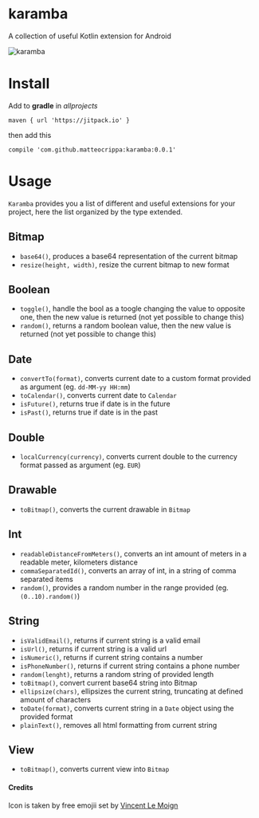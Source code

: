 # karamba
A collection of useful Kotlin extension for Android

![karamba](https://github.com/matteocrippa/karamba/blob/master/.github/karamba.png?raw=true)

# Install

Add to **gradle** in _allprojects_

```
maven { url 'https://jitpack.io' }
```

then add this

```
compile 'com.github.matteocrippa:karamba:0.0.1'
```

# Usage
`Karamba` provides you a list of different and useful extensions for your project, here the list organized by the type extended.


## Bitmap
- `base64()`, produces a base64 representation of the current bitmap 
- `resize(height, width)`, resize the current bitmap to new format

## Boolean
- `toggle()`, handle the bool as a toogle changing the value to opposite one, then the new value is returned (not yet possible to change this)
- `random()`, returns a random boolean value, then the new value is returned (not yet possible to change this)

## Date
- `convertTo(format)`, converts current date to a custom format provided as argument (eg. `dd-MM-yy HH:mm`)
- `toCalendar()`, converts current date to `Calendar`
- `isFuture()`, returns true if date is in the future
- `isPast()`, returns true if date is in the past

## Double
- `localCurrency(currency)`, converts current double to the currency format passed as argument (eg. `EUR`)

## Drawable
- `toBitmap()`, converts the current drawable in `Bitmap`

## Int
- `readableDistanceFromMeters()`, converts an int amount of meters in a readable meter, kilometers distance
- `commaSeparatedId()`, converts an array of int, in a string of comma separated items
- `random()`, provides a random number in the range provided (eg. `(0..10).random()`)

## String
- `isValidEmail()`, returns if current string is a valid email
- `isUrl()`, returns if current string is a valid url
- `isNumeric()`, returns if current string contains a number
- `isPhoneNumber()`, returns if current string contains a phone number
- `random(lenght)`, returns a random string of provided length
- `toBitmap()`, convert current base64 string into Bitmap
- `ellipsize(chars)`, ellipsizes the current string, truncating at defined amount of characters
- `toDate(format)`, converts current string in a `Date` object using the provided format
- `plainText()`, removes all html formatting from current string

## View
- `toBitmap()`, converts current view into `Bitmap`


#### Credits

Icon is taken by free emojii set by [Vincent Le Moign](https://dribbble.com/webalys)